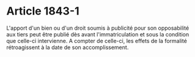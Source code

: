 # Article 1843-1

L'apport d'un bien ou d'un droit soumis à publicité pour son opposabilité aux tiers peut être publié dès avant l'immatriculation et sous la condition que celle-ci intervienne. A compter de celle-ci, les effets de la formalité rétroagissent à la date de son accomplissement.

